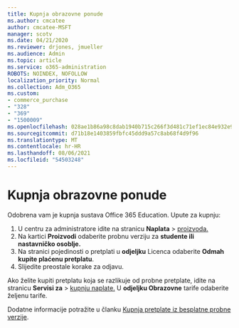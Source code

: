 ```yaml
---
title: Kupnja obrazovne ponude
ms.author: cmcatee
author: cmcatee-MSFT
manager: scotv
ms.date: 04/21/2020
ms.reviewer: drjones, jmueller
ms.audience: Admin
ms.topic: article
ms.service: o365-administration
ROBOTS: NOINDEX, NOFOLLOW
localization_priority: Normal
ms.collection: Adm_O365
ms.custom:
- commerce_purchase
- "328"
- "369"
- "1500009"
ms.openlocfilehash: 028ae1b86a98c8dab1940b715c266f3d481c71ef1ec84e932e9c74817bccdef5
ms.sourcegitcommit: d71b18e1403859fbfc45ddd9a57c8ab68f4d9f96
ms.translationtype: MT
ms.contentlocale: hr-HR
ms.lasthandoff: 08/06/2021
ms.locfileid: "54503248"
---
```

# <a name="how-to-purchase-an-education-offer"></a>Kupnja obrazovne ponude

Odobrena vam je kupnja sustava Office 365 Education. Upute za kupnju:
  
1. U centru za administratore idite na stranicu **Naplata** \> [proizvoda.](https://go.microsoft.com/fwlink/p/?linkid=842054)
2. Na kartici **Proizvodi** odaberite probnu verziju za **studente ili nastavničko osoblje.**
3. Na stranici pojedinosti o pretplati u **odjeljku** Licenca odaberite **Odmah kupite plaćenu pretplatu**.
4. Slijedite preostale korake za odjavu.

Ako želite kupiti pretplatu koja se razlikuje od probne pretplate, idite na stranicu **Servisi za** \> [kupnju naplate.](https://go.microsoft.com/fwlink/p/?linkid=868433) U **odjeljku Obrazovne** tarife odaberite željenu tarife.

Dodatne informacije potražite u članku [Kupnja pretplate iz besplatne probne verzije](/microsoft-365/commerce/try-or-buy-microsoft-365#buy-a-subscription-from-your-free-trial).